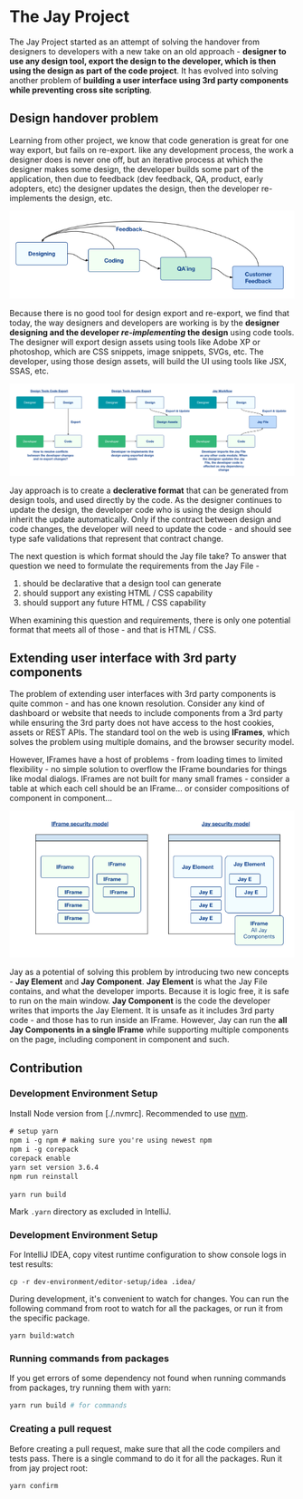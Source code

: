 # The Jay Project

The Jay Project started as an attempt of solving the handover from designers to developers with a new take on an old approach -
**designer to use any design tool, export the design to the developer, which is then using the design as part of the code project**.
It has evolved into solving another problem of **building a user interface using 3rd party components while preventing cross site scripting**.

## Design handover problem

Learning from other project, we know that code generation is great for one way export, but fails on re-export. like any
development process, the work a designer does is never one off, but an iterative process at which the designer makes some design,
the developer builds some part of the application, then due to feedback (dev feedback, QA, product, early adopters, etc) the designer
updates the design, then the developer re-implements the design, etc.

![iterative design and feedback](design-log/Into%20to%20Jay%201.png 'iterative design and feedback')

Because there is no good tool for design export and re-export, we find that today, the way designers and developers are working
is by the **designer designing and the developer _re-implementing_ the design** using code tools. The designer will export design
assets using tools like Adobe XP or photoshop, which are CSS snippets, image snippets, SVGs, etc. The developer, using those
design assets, will build the UI using tools like JSX, SSAS, etc.

![Comparing Jay with known workflow](design-log/Into%20to%20Jay%202.png 'Comparing Jay with known workflow')

Jay approach is to create a **declerative format** that can be generated from design tools, and used directly by the code.
As the designer continues to update the design, the developer code who is using the design should inherit the update automatically.
Only if the contract between design and code changes, the developer will need to update the code - and should see type safe validations
that represent that contract change.

The next question is which format should the Jay file take? To answer that question we need to formulate the requirements from the Jay File -

1. should be declarative that a design tool can generate
2. should support any existing HTML / CSS capability
3. should support any future HTML / CSS capability

When examining this question and requirements, there is only one potential format that meets all of those - and that is HTML / CSS.

## Extending user interface with 3rd party components

The problem of extending user interfaces with 3rd party components is quite common - and has one known resolution.
Consider any kind of dashboard or website that needs to include components from a 3rd party while ensuring the 3rd party
does not have access to the host cookies, assets or REST APIs. The standard tool on the web is using **IFrames**, which
solves the problem using multiple domains, and the browser security model.

However, IFrames have a host of problems - from loading times to limited flexibility - no simple solution to overflow the IFrame boundaries
for things like modal dialogs. IFrames are not built for many small frames - consider a table at which each cell should be an IFrame...
or consider compositions of component in component...

![IFrame vs Jay security model](design-log/Into%20to%20Jay%203.png 'IFrame vs Jay security model')

Jay as a potential of solving this problem by introducing two new concepts - **Jay Element** and **Jay Component**.
**Jay Element** is what the Jay File contains, and what the developer imports. Because it is logic free, it is safe to
run on the main window. **Jay Component** is the code the developer writes that imports the Jay Element. It is unsafe as it includes
3rd party code - and those has to run inside an IFrame. However, Jay can run the **all Jay Components in a single IFrame** while supporting
multiple components on the page, including component in component and such.

## Contribution

### Development Environment Setup

Install Node version from [./.nvmrc]. Recommended to use [nvm](https://github.com/nvm-sh/nvm).

```shell
# setup yarn
npm i -g npm # making sure you're using newest npm
npm i -g corepack
corepack enable
yarn set version 3.6.4
npm run reinstall

yarn run build
```

Mark `.yarn` directory as excluded in IntelliJ.

### Development Environment Setup

For IntelliJ IDEA, copy vitest runtime configuration to show console logs in test results:

```shell
cp -r dev-environment/editor-setup/idea .idea/
```

During development, it's convenient to watch for changes.
You can run the following command from root to watch for all the packages,
or run it from the specific package.

```shell
yarn build:watch
```

### Running commands from packages

If you get errors of some dependency not found when running commands from packages, try running them with yarn:

```bash
yarn run build # for commands
```

### Creating a pull request

Before creating a pull request, make sure that all the code compilers and tests pass.
There is a single command to do it for all the packages.
Run it from jay project root:

```bash
yarn confirm
```
